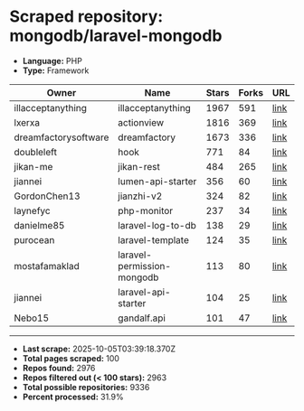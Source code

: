 # Scraped repository: mongodb/laravel-mongodb
* **Language:** PHP
* **Type:** Framework

| Owner | Name | Stars | Forks | URL |
|---|---|---|---|---|
| illacceptanything | illacceptanything | 1967 | 591 | [link](https://github.com/illacceptanything/illacceptanything) |
| lxerxa | actionview | 1816 | 369 | [link](https://github.com/lxerxa/actionview) |
| dreamfactorysoftware | dreamfactory | 1673 | 336 | [link](https://github.com/dreamfactorysoftware/dreamfactory) |
| doubleleft | hook | 771 | 84 | [link](https://github.com/doubleleft/hook) |
| jikan-me | jikan-rest | 484 | 265 | [link](https://github.com/jikan-me/jikan-rest) |
| jiannei | lumen-api-starter | 356 | 60 | [link](https://github.com/jiannei/lumen-api-starter) |
| GordonChen13 | jianzhi-v2 | 324 | 82 | [link](https://github.com/GordonChen13/jianzhi-v2) |
| laynefyc | php-monitor | 237 | 34 | [link](https://github.com/laynefyc/php-monitor) |
| danielme85 | laravel-log-to-db | 138 | 29 | [link](https://github.com/danielme85/laravel-log-to-db) |
| purocean | laravel-template | 124 | 35 | [link](https://github.com/purocean/laravel-template) |
| mostafamaklad | laravel-permission-mongodb | 113 | 80 | [link](https://github.com/mostafamaklad/laravel-permission-mongodb) |
| jiannei | laravel-api-starter | 104 | 25 | [link](https://github.com/jiannei/laravel-api-starter) |
| Nebo15 | gandalf.api | 101 | 47 | [link](https://github.com/Nebo15/gandalf.api) |

---
* **Last scrape:** 2025-10-05T03:39:18.370Z
* **Total pages scraped:** 100
* **Repos found:** 2976
* **Repos filtered out (< 100 stars):** 2963
* **Total possible repositories:** 9336
* **Percent processed:** 31.9%
